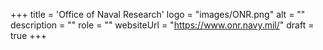 +++
title = 'Office of Naval Research'
logo = "images/ONR.png"
alt = ""
description = ""
role = ""
websiteUrl = "https://www.onr.navy.mil/"
draft = true
+++
